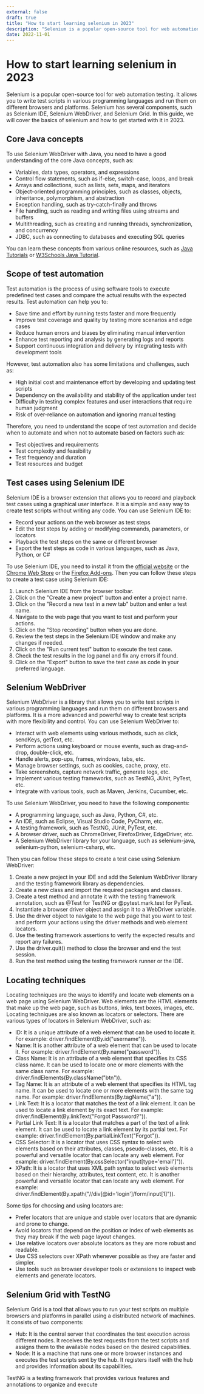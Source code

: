```yaml
---
external: false
draft: true
title: "How to start learning selenium in 2023"
description: "Selenium is a popular open-source tool for web automation testing. "
date: 2022-11-01
---
```

# How to start learning selenium in 2023

Selenium is a popular open-source tool for web automation testing. It allows you to write test scripts in various programming languages and run them on different browsers and platforms. Selenium has several components, such as Selenium IDE, Selenium WebDriver, and Selenium Grid. In this guide, we will cover the basics of selenium and how to get started with it in 2023.

## Core Java concepts

To use Selenium WebDriver with Java, you need to have a good understanding of the core Java concepts, such as:

- Variables, data types, operators, and expressions
- Control flow statements, such as if-else, switch-case, loops, and break
- Arrays and collections, such as lists, sets, maps, and iterators
- Object-oriented programming principles, such as classes, objects, inheritance, polymorphism, and abstraction
- Exception handling, such as try-catch-finally and throws
- File handling, such as reading and writing files using streams and buffers
- Multithreading, such as creating and running threads, synchronization, and concurrency
- JDBC, such as connecting to databases and executing SQL queries

You can learn these concepts from various online resources, such as [Java Tutorials](https://docs.oracle.com/javase/tutorial/) or [W3Schools Java Tutorial](https://www.w3schools.com/java/).

## Scope of test automation

Test automation is the process of using software tools to execute predefined test cases and compare the actual results with the expected results. Test automation can help you to:

- Save time and effort by running tests faster and more frequently
- Improve test coverage and quality by testing more scenarios and edge cases
- Reduce human errors and biases by eliminating manual intervention
- Enhance test reporting and analysis by generating logs and reports
- Support continuous integration and delivery by integrating tests with development tools

However, test automation also has some limitations and challenges, such as:

- High initial cost and maintenance effort by developing and updating test scripts
- Dependency on the availability and stability of the application under test
- Difficulty in testing complex features and user interactions that require human judgment
- Risk of over-reliance on automation and ignoring manual testing

Therefore, you need to understand the scope of test automation and decide when to automate and when not to automate based on factors such as:

- Test objectives and requirements
- Test complexity and feasibility
- Test frequency and duration
- Test resources and budget

## Test cases using Selenium IDE

Selenium IDE is a browser extension that allows you to record and playback test cases using a graphical user interface. It is a simple and easy way to create test scripts without writing any code. You can use Selenium IDE to:

- Record your actions on the web browser as test steps
- Edit the test steps by adding or modifying commands, parameters, or locators
- Playback the test steps on the same or different browser
- Export the test steps as code in various languages, such as Java, Python, or C#

To use Selenium IDE, you need to install it from the [official website](https://www.selenium.dev/selenium-ide/) or the [Chrome Web Store](https://chrome.google.com/webstore/detail/selenium-ide/mooikfkahbdckldjjndioackbalphokd) or the [Firefox Add-ons](https://addons.mozilla.org/en-US/firefox/addon/selenium-ide/). Then you can follow these steps to create a test case using Selenium IDE:

1. Launch Selenium IDE from the browser toolbar.
2. Click on the "Create a new project" button and enter a project name.
3. Click on the "Record a new test in a new tab" button and enter a test name.
4. Navigate to the web page that you want to test and perform your actions.
5. Click on the "Stop recording" button when you are done.
6. Review the test steps in the Selenium IDE window and make any changes if needed.
7. Click on the "Run current test" button to execute the test case.
8. Check the test results in the log panel and fix any errors if found.
9. Click on the "Export" button to save the test case as code in your preferred language.

## Selenium WebDriver

Selenium WebDriver is a library that allows you to write test scripts in various programming languages and run them on different browsers and platforms. It is a more advanced and powerful way to create test scripts with more flexibility and control. You can use Selenium WebDriver to:

- Interact with web elements using various methods, such as click, sendKeys, getText, etc.
- Perform actions using keyboard or mouse events, such as drag-and-drop, double-click, etc.
- Handle alerts, pop-ups, frames, windows, tabs, etc.
- Manage browser settings, such as cookies, cache, proxy, etc.
- Take screenshots, capture network traffic, generate logs, etc.
- Implement various testing frameworks, such as TestNG, JUnit, PyTest, etc.
- Integrate with various tools, such as Maven, Jenkins, Cucumber, etc.

To use Selenium WebDriver, you need to have the following components:

- A programming language, such as Java, Python, C#, etc.
- An IDE, such as Eclipse, Visual Studio Code, PyCharm, etc.
- A testing framework, such as TestNG, JUnit, PyTest, etc.
- A browser driver, such as ChromeDriver, FirefoxDriver, EdgeDriver, etc.
- A Selenium WebDriver library for your language, such as selenium-java, selenium-python, selenium-csharp, etc.

Then you can follow these steps to create a test case using Selenium WebDriver:

1. Create a new project in your IDE and add the Selenium WebDriver library and the testing framework library as dependencies.
2. Create a new class and import the required packages and classes.
3. Create a test method and annotate it with the testing framework annotation, such as @Test for TestNG or @pytest.mark.test for PyTest.
4. Instantiate a browser driver object and assign it to a WebDriver variable.
5. Use the driver object to navigate to the web page that you want to test and perform your actions using the driver methods and web element locators.
6. Use the testing framework assertions to verify the expected results and report any failures.
7. Use the driver.quit() method to close the browser and end the test session.
8. Run the test method using the testing framework runner or the IDE.

## Locating techniques

Locating techniques are the ways to identify and locate web elements on a web page using Selenium WebDriver. Web elements are the HTML elements that make up the web page, such as buttons, links, text boxes, images, etc. Locating techniques are also known as locators or selectors. There are various types of locators in Selenium WebDriver, such as:

- ID: It is a unique attribute of a web element that can be used to locate it. For example: driver.findElement(By.id("username")).
- Name: It is another attribute of a web element that can be used to locate it. For example: driver.findElement(By.name("password")).
- Class Name: It is an attribute of a web element that specifies its CSS class name. It can be used to locate one or more elements with the same class name. For example: driver.findElements(By.className("btn")).
- Tag Name: It is an attribute of a web element that specifies its HTML tag name. It can be used to locate one or more elements with the same tag name. For example: driver.findElements(By.tagName("a")).
- Link Text: It is a locator that matches the text of a link element. It can be used to locate a link element by its exact text. For example: driver.findElement(By.linkText("Forgot Password?")).
- Partial Link Text: It is a locator that matches a part of the text of a link element. It can be used to locate a link element by its partial text. For example: driver.findElement(By.partialLinkText("Forgot")).
- CSS Selector: It is a locator that uses CSS syntax to select web elements based on their attributes, classes, pseudo-classes, etc. It is a powerful and versatile locator that can locate any web element. For example: driver.findElement(By.cssSelector("input[type='email']")).
- XPath: It is a locator that uses XML path syntax to select web elements based on their hierarchy, attributes, text content, etc. It is another powerful and versatile locator that can locate any web element. For example: driver.findElement(By.xpath("//div[@id='login']/form/input[1]")).

Some tips for choosing and using locators are:

- Prefer locators that are unique and stable over locators that are dynamic and prone to change.
- Avoid locators that depend on the position or index of web elements as they may break if the web page layout changes.
- Use relative locators over absolute locators as they are more robust and readable.
- Use CSS selectors over XPath whenever possible as they are faster and simpler.
- Use tools such as browser developer tools or extensions to inspect web elements and generate locators.

## Selenium Grid with TestNG

Selenium Grid is a tool that allows you to run your test scripts on multiple browsers and platforms in parallel using a distributed network of machines. It consists of two components:

- Hub: It is the central server that coordinates the test execution across different nodes. It receives the test requests from the test scripts and assigns them to the available nodes based on the desired capabilities.
- Node: It is a machine that runs one or more browser instances and executes the test scripts sent by the hub. It registers itself with the hub and provides information about its capabilities.

TestNG is a testing framework that provides various features and annotations to organize and execute